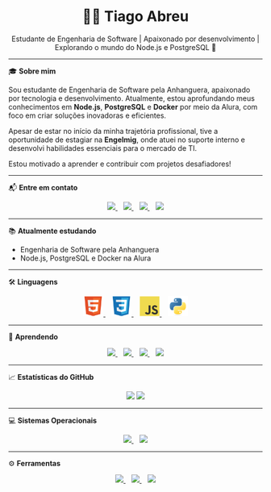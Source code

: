 <h1 align="center">👨‍💻 Tiago Abreu</h1>

<p align="center">
Estudante de Engenharia de Software | Apaixonado por desenvolvimento | Explorando o mundo do Node.js e PostgreSQL 🚀
</p>

---

🎓 **Sobre mim**

Sou estudante de Engenharia de Software pela Anhanguera, apaixonado por tecnologia e desenvolvimento. Atualmente, estou aprofundando meus conhecimentos em **Node.js**, **PostgreSQL** e **Docker** por meio da Alura, com foco em criar soluções inovadoras e eficientes.

Apesar de estar no início da minha trajetória profissional, tive a oportunidade de estagiar na **Engelmig**, onde atuei no suporte interno e desenvolvi habilidades essenciais para o mercado de TI.

Estou motivado a aprender e contribuir com projetos desafiadores!

---

📬 **Entre em contato**

<p align="center">
  <a href="https://www.linkedin.com/in/tiago-narcelha-abreu/">
    <img src="https://img.shields.io/badge/LinkedIn-0077B5?style=for-the-badge&logo=linkedin&logoColor=white" height="40"/>
  </a>&nbsp;&nbsp;
  <a href="https://www.instagram.com/abreutiago20/">
    <img src="https://img.shields.io/badge/Instagram-E4405F?style=for-the-badge&logo=instagram&logoColor=white" height="40"/>
  </a>&nbsp;&nbsp;
  <a href="mailto:tiagoabreudev@gmail.com">
    <img src="https://img.shields.io/badge/Gmail-D14836?style=for-the-badge&logo=gmail&logoColor=white" height="40"/>
  </a>&nbsp;&nbsp;
  <a href="https://x.com/tigaasdev">
    <img src="https://img.shields.io/badge/Twitter-1DA1F2?style=for-the-badge&logo=twitter&logoColor=white" height="40"/>
  </a>
</p>


---

📚 **Atualmente estudando**

- Engenharia de Software pela Anhanguera
- Node.js, PostgreSQL e Docker na Alura

---

🛠️ **Linguagens**

<p align="center">
  <a href="https://developer.mozilla.org/en-US/docs/Web/HTML">
    <img src="https://raw.githubusercontent.com/devicons/devicon/master/icons/html5/html5-original.svg" height="40" alt="HTML"/>
  </a>&nbsp;&nbsp;
  <a href="https://developer.mozilla.org/en-US/docs/Web/CSS">
    <img src="https://raw.githubusercontent.com/devicons/devicon/master/icons/css3/css3-original.svg" height="40" alt="CSS"/>
  </a>&nbsp;&nbsp;
  <a href="https://developer.mozilla.org/en-US/docs/Web/JavaScript">
    <img src="https://raw.githubusercontent.com/devicons/devicon/master/icons/javascript/javascript-original.svg" height="40" alt="JavaScript"/>
  </a>&nbsp;&nbsp;
  <a href="https://www.python.org/">
    <img src="https://raw.githubusercontent.com/devicons/devicon/master/icons/python/python-original.svg" height="40" alt="Python"/>
  </a>
</p>

---
🚀 **Aprendendo**

<p align="center">
  <a href="https://nodejs.org/">
    <img src="https://img.shields.io/badge/Node.js-339933?style=for-the-badge&logo=node.js&logoColor=white" height="50"/>
  </a>&nbsp;&nbsp;
  <a href="https://www.postgresql.org/">
    <img src="https://img.shields.io/badge/PostgreSQL-336791?style=for-the-badge&logo=postgresql&logoColor=white" height="50"/>
  </a>&nbsp;&nbsp;
  <a href="https://www.docker.com/">
    <img src="https://img.shields.io/badge/Docker-2496ED?style=for-the-badge&logo=docker&logoColor=white" height="50"/>
  </a>&nbsp;&nbsp;
  <a href="https://podman.io/">
    <img src="https://img.shields.io/badge/Podman-89CFF0?style=for-the-badge&logo=podman&logoColor=white" height="50"/>
  </a>
</p>


---

📈 **Estatísticas do GitHub**

<p align="center">
  <img height="180em" src="https://github-readme-stats.vercel.app/api?username=tiagoaabreu&show_icons=true&theme=dracula"/>
  <img height="180em" src="https://github-readme-stats.vercel.app/api/top-langs/?username=tiagoaabreu&layout=compact&langs_count=8&theme=dracula"/>
</p>

---

💻 **Sistemas Operacionais**

<p align="center">
  <a href="https://www.microsoft.com/windows">
    <img src="https://img.shields.io/badge/Windows-0078D6?style=for-the-badge&logo=windows&logoColor=white" height="50"/>
  </a>&nbsp;&nbsp;
  <a href="https://fedoraproject.org/">
    <img src="https://img.shields.io/badge/Fedora-51A2DA?style=for-the-badge&logo=fedora&logoColor=white" height="50"/>
  </a>
</p>


---

⚙️ **Ferramentas**

<p align="center">
  <a href="https://git-scm.com/">
    <img src="https://img.shields.io/badge/Git-F05032?style=for-the-badge&logo=git&logoColor=white" height="50"/>
  </a>&nbsp;&nbsp;
  <a href="https://www.zsh.org/">
    <img src="https://img.shields.io/badge/Zsh-F15A24?style=for-the-badge&logo=Zsh&logoColor=white" height="50"/>
  </a>&nbsp;&nbsp;
  <a href="https://zed.dev/">
    <img src="https://img.shields.io/badge/Zed-white?style=for-the-badge&logo=zedindustries&logoColor=084CCF" height="50"/>
  </a>
</p>


